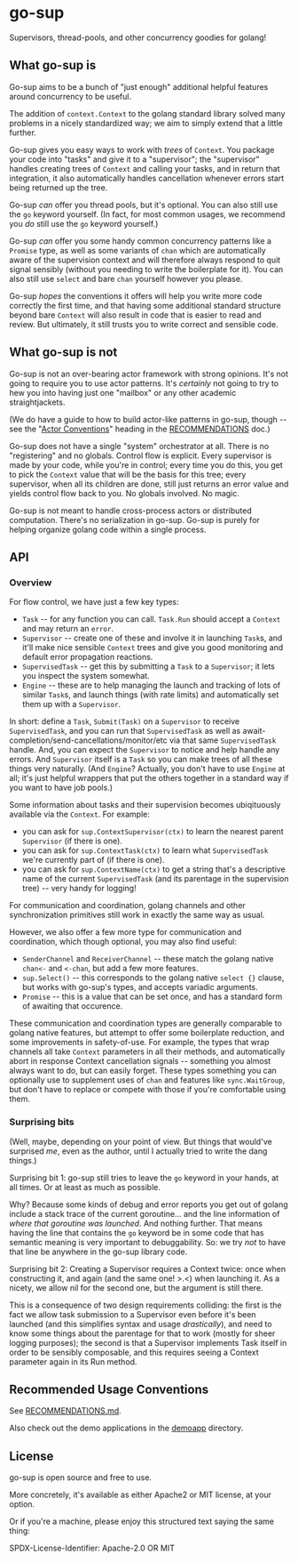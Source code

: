 go-sup
======

Supervisors, thread-pools, and other concurrency goodies for golang!


What go-sup is
--------------

Go-sup aims to be a bunch of "just enough" additional helpful features around concurrency to be useful.

The addition of `context.Context` to the golang standard library solved many problems in a nicely standardized way;
we aim to simply extend that a little further.

Go-sup gives you easy ways to work with _trees_ of `Context`.
You package your code into "tasks" and give it to a "supervisor";
the "supervisor" handles creating trees of `Context` and calling your tasks,
and in return that integration, it also automatically handles cancellation whenever errors start being returned up the tree.

Go-sup _can_ offer you thread pools, but it's optional.
You can also still use the `go` keyword yourself.
(In fact, for most common usages, we recommend you _do_ still use the `go` keyword yourself.)

Go-sup _can_ offer you some handy common concurrency patterns like a `Promise` type,
as well as some variants of `chan` which are automatically aware of the supervision context
and will therefore always respond to quit signal sensibly (without you needing to write the boilerplate for it).
You can also still use `select` and bare `chan` yourself however you please.

Go-sup _hopes_ the conventions it offers will help you write more code correctly the first time,
and that having some additional standard structure beyond bare `Context` will also result in code that is easier to read and review.
But ultimately, it still trusts you to write correct and sensible code.



What go-sup is not
------------------

Go-sup is not an over-bearing actor framework with strong opinions.
It's not going to require you to use actor patterns.
It's *certainly* not going to try to hew you into having just one "mailbox"
or any other academic straightjackets.

(We do have a guide to how to build actor-like patterns in go-sup, though --
see the "[Actor Conventions](./RECOMMENDATIONS.md#actor-conventions)" heading
in the [RECOMMENDATIONS](./RECOMMENDATIONS.md) doc.)

Go-sup does not have a single "system" orchestrator at all.
There is no "registering" and no globals.
Control flow is explicit.
Every supervisor is made by your code, while you're in control;
every time you do this, you get to pick the `Context` value that will be the basis for this tree;
every supervisor, when all its children are done, still just returns an error value and yields control flow back to you.
No globals involved.  No magic.

Go-sup is not meant to handle cross-process actors or distributed computation.
There's no serialization in go-sup.
Go-sup is purely for helping organize golang code within a single process.



API
---

### Overview

For flow control, we have just a few key types:

- `Task` -- for any function you can call.  `Task.Run` should accept a `Context` and may return an `error`.
- `Supervisor` -- create one of these and involve it in launching `Task`s, and it'll make nice sensible `Context` trees and give you good monitoring and default error propagation reactions.
- `SupervisedTask` -- get this by submitting a `Task` to a `Supervisor`; it lets you inspect the system somewhat.
- `Engine` -- these are to help managing the launch and tracking of lots of similar `Task`s, and launch things (with rate limits) and automatically set them up with a `Supervisor`.

In short: define a `Task`, `Submit(Task)` on a `Supervisor` to receive `SupervisedTask`, and you can run that `SupervisedTask` as well as await-completion/send-cancellations/monitor/etc via that same `SupervisedTask` handle.
And, you can expect the `Supervisor` to notice and help handle any errors.
And `Supervisor` itself is a `Task` so you can make trees of all these things very naturally.
(And `Engine`?  Actually, you don't have to use `Engine` at all; it's just helpful wrappers that put the others together in a standard way if you want to have job pools.)

Some information about tasks and their supervision becomes ubiqituously available via the `Context`.  For example:

- you can ask for `sup.ContextSupervisor(ctx)` to learn the nearest parent `Supervisor` (if there is one).
- you can ask for `sup.ContextTask(ctx)` to learn what `SupervisedTask` we're currently part of (if there is one).
- you can ask for `sup.ContextName(ctx)` to get a string that's a descriptive name of the current `SupervisedTask` (and its parentage in the supervision tree) -- very handy for logging!

For communication and coordination, golang channels and other synchronization primitives still work in exactly the same way as usual.

However, we also offer a few more type for communication and coordination, which though optional, you may also find useful:

- `SenderChannel` and `ReceiverChannel` -- these match the golang native `chan<-` and `<-chan`, but add a few more features.
- `sup.Select()` -- this corresponds to the golang native `select {}` clause,  but works with go-sup's types, and accepts variadic arguments.
- `Promise` -- this is a value that can be set once, and has a standard form of awaiting that occurence.

These communication and coordination types are generally comparable to golang native features,
but attempt to offer some boilerplate reduction, and some improvements in safety-of-use.
For example, the types that wrap channels all take `Context` parameters in all their methods,
and automatically abort in response Context cancellation signals -- something you almost always want to do, but can easily forget.
These types something you can optionally use to supplement uses of `chan` and features like `sync.WaitGroup`,
but don't have to replace or compete with those if you're comfortable using them.

### Surprising bits

(Well, maybe, depending on your point of view.
But things that would've surprised _me_, even as the author,
until I actually tried to write the dang things.)

Surprising bit 1:
go-sup still tries to leave the `go` keyword in your hands, at all times.
Or at least as much as possible.

Why?  Because some kinds of debug and error reports you get out of golang
include a stack trace of the current goroutine... and the line information
of _where that goroutine was launched_.  And nothing further.
That means having the line that contains the `go` keyword be in some code
that has semantic meaning is very important to debuggability.
So: we try *not* to have that line be anywhere in the go-sup library code.

Surprising bit 2:
Creating a Supervisor requires a Context twice: once when constructing it,
and again (and the same one! >.<) when launching it.
As a nicety, we allow nil for the second one, but the argument is still there.

This is a consequence of two design requirements colliding:
the first is the fact we allow task submission to a Supervisor
even before it's been launched (and this simplifies syntax and usage *drastically*),
and need to know some things about the parentage for that to work
(mostly for sheer logging purposes);
the second is that a Supervisor implements Task itself in order to be sensibly
composable, and this requires seeing a Context parameter again in its Run method.



Recommended Usage Conventions
-----------------------------

See [RECOMMENDATIONS.md](RECOMMENDATIONS.md).

Also check out the demo applications in the
[demoapp](./demoapp/) directory.



License
-------

go-sup is open source and free to use.

More concretely, it's available as either Apache2 or MIT license, at your option.

Or if you're a machine, please enjoy this structured text saying the same thing:

SPDX-License-Identifier: Apache-2.0 OR MIT